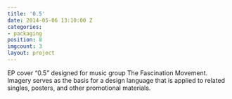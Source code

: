 ```yaml
---
title: '0.5'
date: 2014-05-06 13:10:00 Z
categories:
- packaging
position: 8
imgcount: 3
layout: project
---
```


EP cover “0.5” designed for music group The Fascination Movement. Imagery serves as the basis for a design language that is applied to related singles, posters, and other promotional materials.
